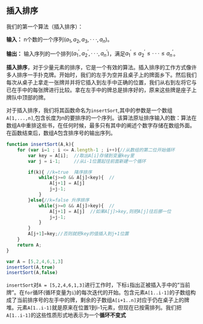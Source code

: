 ## 插入排序 

我们的第一个算法（插入排序）：

**输入：** n个数的一个序列$(a_1,a_2,a_3,···,a_n)$。

**输出：** 输入序列的一个排列$(a_1^{\prime},a_2^{\prime},···,a_n^{\prime})$，满足$a_1^{\prime}{\leq}a_2^{\prime}{\leq}···{\leq}a_n^{\prime}$。

**插入排序**，对于少量元素的排序，它是一个有效的算法。插入排序的工作方式像许多人排序一手扑克牌。开始时，我们的左手为空并且桌子上的牌面乡下。然后我们每次从桌子上拿走一张牌并并将它插入到左手中正确的位置，我们从右到左将它与已在手中的每张牌进行比较。拿在左手中的牌总是排序好的，原来这些牌是座子上牌队中顶部的牌。

对于插入排序，我们将其函数命名为`insertSort`,其中的参数是一个数组`A[1,...,n]`,包含长度为n的要排序的一个序列。该算法原址排序输入的数：算法在数组A中重排这些书，在任何时候，最多只有其中的阐述个数字存储在数组外面。在函数结束后，数组A包含排序号的输出序列。

```js
function insertSort(A,k){
    for (var i=1 ; i <= A.length-1 ; i++){//从数组的第二位开始循环
        var key = A[i];  //取出A[i]存储到变量key里
        var j = i-1;     //从i-1位置起往前面新建一个循环

        if(k){ //k=true  降序排序
            while(j>=0 && A[j]<key){  // 
                A[j+1] = A[j]  
                j=j-1;
            }
        }else{//k=false 升序排序
            while(j>=0 && A[j]>key){  // 
                A[j+1] = A[j]  //如果A[j]>key,则把A[j]往后挪一位
                j=j-1;
            }
        }
        A[j+1]=key;//否则就把key的值插入到j+1位置
    }
    return A;
}

var A = [5,2,4,6,1,3]
insertSort(A,true)
insertSort(A,false)
```

`insertSort`对`A = [5,2,4,6,1,3]`进行工作时，下标`i`指出正被插入手中的“当前牌”。在`for`循环(循环变量为`i`)的每次迭代的开始。包含元素`A[1..i-1]`的子数组构成了当前排序号的左手中的牌，剩余的子数组`A[i+1..n]`对应于仍在桌子上的牌堆。元素`A[1..i-1]`就是原来在位置1到i-1元素，但现在已按需排列。我们把`A[1..i-1]`的这些性质形式地表示为一个**循环不变式**


